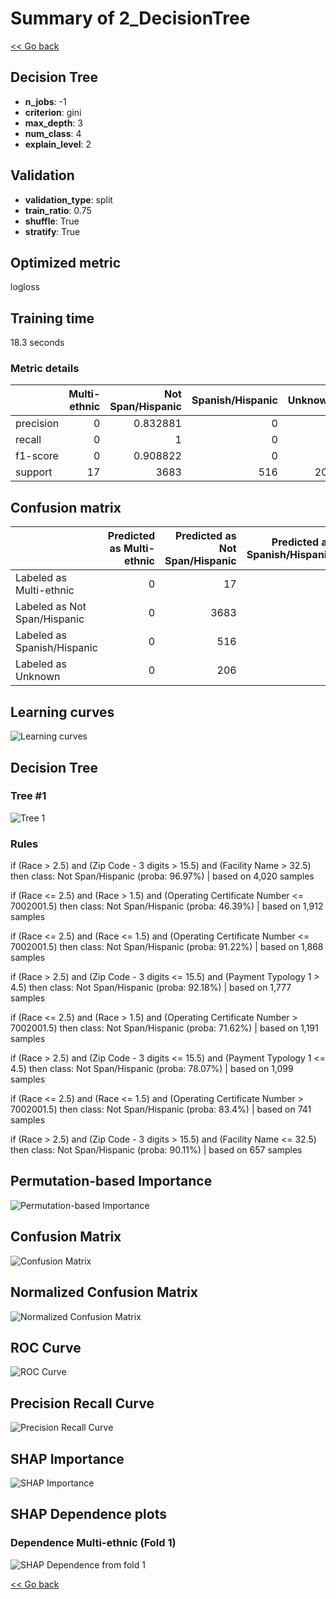 # Summary of 2_DecisionTree

[<< Go back](../README.md)


## Decision Tree
- **n_jobs**: -1
- **criterion**: gini
- **max_depth**: 3
- **num_class**: 4
- **explain_level**: 2

## Validation
 - **validation_type**: split
 - **train_ratio**: 0.75
 - **shuffle**: True
 - **stratify**: True

## Optimized metric
logloss

## Training time

18.3 seconds

### Metric details
|           |   Multi-ethnic |   Not Span/Hispanic |   Spanish/Hispanic |   Unknown |   accuracy |   macro avg |   weighted avg |   logloss |
|:----------|---------------:|--------------------:|-------------------:|----------:|-----------:|------------:|---------------:|----------:|
| precision |              0 |            0.832881 |                  0 |         0 |   0.832881 |    0.20822  |       0.693691 |  0.459316 |
| recall    |              0 |            1        |                  0 |         0 |   0.832881 |    0.25     |       0.832881 |  0.459316 |
| f1-score  |              0 |            0.908822 |                  0 |         0 |   0.832881 |    0.227205 |       0.75694  |  0.459316 |
| support   |             17 |         3683        |                516 |       206 |   0.832881 | 4422        |    4422        |  0.459316 |


## Confusion matrix
|                              |   Predicted as Multi-ethnic |   Predicted as Not Span/Hispanic |   Predicted as Spanish/Hispanic |   Predicted as Unknown |
|:-----------------------------|----------------------------:|---------------------------------:|--------------------------------:|-----------------------:|
| Labeled as Multi-ethnic      |                           0 |                               17 |                               0 |                      0 |
| Labeled as Not Span/Hispanic |                           0 |                             3683 |                               0 |                      0 |
| Labeled as Spanish/Hispanic  |                           0 |                              516 |                               0 |                      0 |
| Labeled as Unknown           |                           0 |                              206 |                               0 |                      0 |

## Learning curves
![Learning curves](learning_curves.png)

## Decision Tree 

### Tree #1
![Tree 1](learner_fold_0_tree.svg)

### Rules

if (Race > 2.5) and (Zip Code - 3 digits > 15.5) and (Facility Name > 32.5) then class: Not Span/Hispanic (proba: 96.97%) | based on 4,020 samples

if (Race <= 2.5) and (Race > 1.5) and (Operating Certificate Number <= 7002001.5) then class: Not Span/Hispanic (proba: 46.39%) | based on 1,912 samples

if (Race <= 2.5) and (Race <= 1.5) and (Operating Certificate Number <= 7002001.5) then class: Not Span/Hispanic (proba: 91.22%) | based on 1,868 samples

if (Race > 2.5) and (Zip Code - 3 digits <= 15.5) and (Payment Typology 1 > 4.5) then class: Not Span/Hispanic (proba: 92.18%) | based on 1,777 samples

if (Race <= 2.5) and (Race > 1.5) and (Operating Certificate Number > 7002001.5) then class: Not Span/Hispanic (proba: 71.62%) | based on 1,191 samples

if (Race > 2.5) and (Zip Code - 3 digits <= 15.5) and (Payment Typology 1 <= 4.5) then class: Not Span/Hispanic (proba: 78.07%) | based on 1,099 samples

if (Race <= 2.5) and (Race <= 1.5) and (Operating Certificate Number > 7002001.5) then class: Not Span/Hispanic (proba: 83.4%) | based on 741 samples

if (Race > 2.5) and (Zip Code - 3 digits > 15.5) and (Facility Name <= 32.5) then class: Not Span/Hispanic (proba: 90.11%) | based on 657 samples





## Permutation-based Importance
![Permutation-based Importance](permutation_importance.png)
## Confusion Matrix

![Confusion Matrix](confusion_matrix.png)


## Normalized Confusion Matrix

![Normalized Confusion Matrix](confusion_matrix_normalized.png)


## ROC Curve

![ROC Curve](roc_curve.png)


## Precision Recall Curve

![Precision Recall Curve](precision_recall_curve.png)



## SHAP Importance
![SHAP Importance](shap_importance.png)

## SHAP Dependence plots

### Dependence Multi-ethnic (Fold 1)
![SHAP Dependence from fold 1](learner_fold_0_shap_dependence_class_Multi-ethnic.png)

[<< Go back](../README.md)
